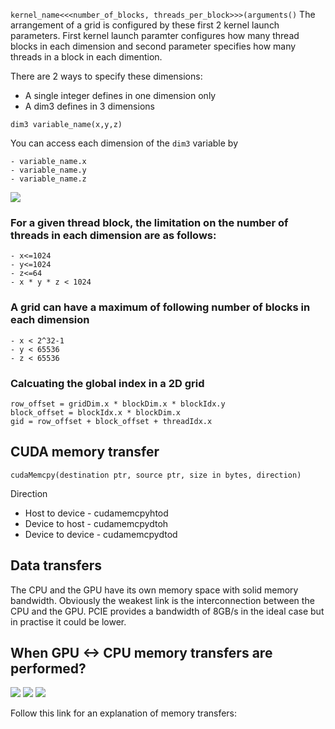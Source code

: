 ```kernel_name<<<number_of_blocks, threads_per_block>>>(arguments()```
The arrangement of a grid is configured by these first 2 kernel launch parameters. First kernel launch paramter configures how many thread blocks in each dimension and second parameter specifies how many threads in a block in each dimention. 

There are 2 ways to specify these dimensions:
- A single integer defines in one dimension only
- A dim3 defines in 3 dimensions


```dim3 variable_name(x,y,z)```

You can access each dimension of the ```dim3``` variable by 
```
- variable_name.x
- variable_name.y
- variable_name.z
```

![](../pics/threads.jfif)


### For a given thread block, the limitation on the number of threads in each dimension are as follows:
```
- x<=1024
- y<=1024
- z<=64
- x * y * z < 1024
```

### A grid can have a maximum of following number of blocks in each dimension
```
- x < 2^32-1
- y < 65536
- z < 65536
```

### Calcuating the global index in a 2D grid

```
row_offset = gridDim.x * blockDim.x * blockIdx.y
block_offset = blockIdx.x * blockDim.x
gid = row_offset + block_offset + threadIdx.x
```

## CUDA memory transfer

```
cudaMemcpy(destination ptr, source ptr, size in bytes, direction)
```

Direction
- Host to device - cudamemcpyhtod
- Device to host - cudamemcpydtoh
- Device to device - cudamemcpydtod



## Data transfers
The CPU and the GPU have its own memory space with solid memory bandwidth. Obviously the weakest link is the interconnection between the CPU and the GPU. PCIE provides a bandwidth of 8GB/s in the ideal case but in practise it could be lower. 

## When GPU <-> CPU memory transfers are performed?

![](../pics/data_transfers.png)
![](../pics/data_transfers_2.png)
![](../pics/types_data_transfers.png)

Follow this link for an explanation of memory transfers: 
[](https://www.youtube.com/watch?v=Yv4thF9tvPo&t=8s)
